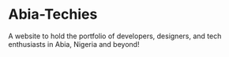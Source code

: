 # Abia-Techies

A website to hold the portfolio of developers, designers, and tech enthusiasts in Abia, Nigeria and beyond!
